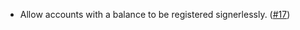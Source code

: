 - Allow accounts with a balance to be registered signerlessly. ([#17](https://github.com/noble-assets/forwarding/pull/17))
